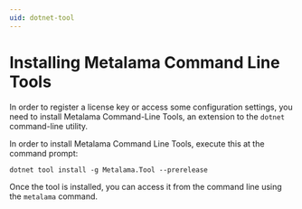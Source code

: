 ```yaml
---
uid: dotnet-tool
---
```


# Installing Metalama Command Line Tools

In order to register a license key or access some configuration settings, you need to install Metalama Command-Line Tools, an extension to the `dotnet` command-line utility.

In order to install Metalama Command Line Tools, execute this at the command prompt:

```
dotnet tool install -g Metalama.Tool --prerelease
```

Once the tool is installed, you can access it from the command line using the `metalama` command.